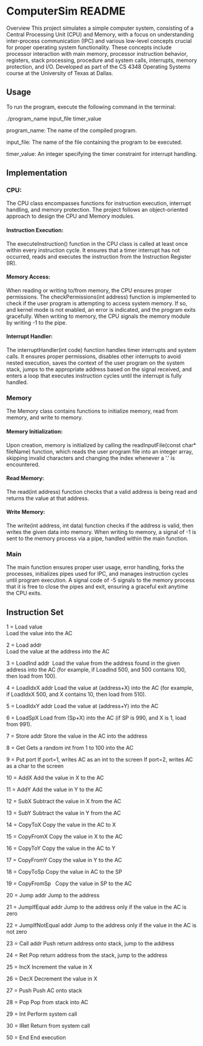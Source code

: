 # ComputerSim README

Overview
This project simulates a simple computer system, consisting of a Central Processing Unit (CPU) and Memory, with a focus on understanding inter-process communication (IPC) and various low-level concepts crucial for proper operating system functionality. These concepts include processor interaction with main memory, processor instruction behavior, registers, stack processing, procedure and system calls, interrupts, memory protection, and I/O. Developed as part of the CS 4348 Operating Systems course at the University of Texas at Dallas.

## Usage
To run the program, execute the following command in the terminal:    

./program_name input_file timer_value

program_name: The name of the compiled program.

input_file: The name of the file containing the program to be executed.

timer_value: An integer specifying the timer constraint for interrupt handling.
    
## Implementation

### CPU:
The CPU class encompasses functions for instruction execution, interrupt handling, and memory protection. The project follows an object-oriented approach to design the CPU and      Memory modules.

#### Instruction Execution:
The executeInstruction() function in the CPU class is called at least once within every instruction cycle. It ensures that a timer interrupt has not occurred, reads and             executes the instruction from the Instruction Register (IR).

#### Memory Access:
When reading or writing to/from memory, the CPU ensures proper permissions. The checkPermissions(int address) function is implemented to check if the user program is attempting     to access system memory. If so, and kernel mode is not enabled, an error is indicated, and the program exits gracefully. When writing to memory, the CPU signals the memory          module by writing -1 to the pipe.

#### Interrupt Handler:
The interruptHandler(int code) function handles timer interrupts and system calls. It ensures proper permissions, disables other interrupts to avoid nested execution, saves the     context of the user program on the system stack, jumps to the appropriate address based on the signal received, and enters a loop that executes instruction cycles until the         interrupt is fully handled.

### Memory
The Memory class contains functions to initialize memory, read from memory, and write to memory.

#### Memory Initialization:
Upon creation, memory is initialized by calling the readInputFile(const char* fileName) function, which reads the user program file into an integer array, skipping invalid          characters and changing the index whenever a '.' is encountered.

#### Read Memory:
The read(int address) function checks that a valid address is being read and returns the value at that address.

#### Write Memory:
The write(int address, int data) function checks if the address is valid, then writes the given data into memory. When writing to memory, a signal of -1 is sent to the memory       process via a pipe, handled within the main function.

### Main
The main function ensures proper user usage, error handling, forks the processes, initializes pipes used for IPC, and manages instruction cycles until program execution. A          signal code of -5 signals to the memory process that it is free to close the pipes and exit, ensuring a graceful exit anytime the CPU exits.

## Instruction Set
1 = Load value           
Load the value into the AC   

2 = Load addr            
Load the value at the address into the AC    

3 = LoadInd addr 
Load the value from the address found in the given address into the AC
(for example, if LoadInd 500, and 500 contains 100, then load from 100).

4 = LoadIdxX addr
Load the value at (address+X) into the AC
(for example, if LoadIdxX 500, and X contains 10, then load from 510).

5 = LoadIdxY addr
Load the value at (address+Y) into the AC

6 = LoadSpX
Load from (Sp+X) into the AC (if SP is 990, and X is 1, load from 991).

7 = Store addr
Store the value in the AC into the address

8 = Get
Gets a random int from 1 to 100 into the AC

9 = Put port
If port=1, writes AC as an int to the screen
If port=2, writes AC as a char to the screen

10 = AddX
Add the value in X to the AC

11 = AddY
Add the value in Y to the AC

12 = SubX
Subtract the value in X from the AC

13 = SubY
Subtract the value in Y from the AC

14 = CopyToX
Copy the value in the AC to X

15 = CopyFromX
Copy the value in X to the AC

16 = CopyToY
Copy the value in the AC to Y

17 = CopyFromY
Copy the value in Y to the AC

18 = CopyToSp
Copy the value in AC to the SP

19 = CopyFromSp   
Copy the value in SP to the AC 

20 = Jump addr
Jump to the address

21 = JumpIfEqual addr
Jump to the address only if the value in the AC is zero

22 = JumpIfNotEqual addr
Jump to the address only if the value in the AC is not zero

23 = Call addr
Push return address onto stack, jump to the address

24 = Ret 
Pop return address from the stack, jump to the address

25 = IncX 
Increment the value in X

26 = DecX 
Decrement the value in X

27 = Push
Push AC onto stack

28 = Pop
Pop from stack into AC

29 = Int 
Perform system call

30 = IRet
Return from system call

50 = End
End execution

























